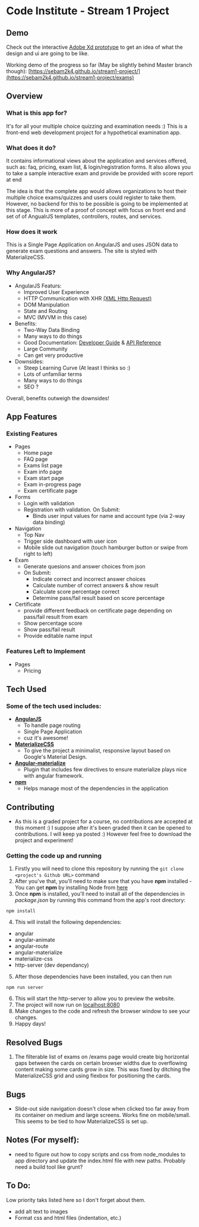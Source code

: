 # Code Institute - Stream 1 Project

## Demo

Check out the interactive [Adobe Xd prototype](https://xd.adobe.com/view/d2c984c5-1fc0-49ce-b6e2-c75375493a07/) to get an idea of what the design and ui are going to be like.

Working demo of the progress so far (May be slightly behind Master branch though): [https://sebam2k4.github.io/stream1-project/](https://sebam2k4.github.io/stream1-project/exams)

## Overview

### What is this app for?

It's for all your multiple choice quizzing and examination needs :) This is a front-end web development project for a hypothetical examination app.

### What does it do?

It contains informational views about the application and services offered, such as: faq, pricing, exam list, & login/registration forms.
It also allows you to take a sample interactive exam and provide be provided with score report at end

The idea is that the complete app would allows organizations to host their multiple choice exams/quizzes and users could register to take them. However, no backend for this to be possible is going to be implemented at this stage. This is more of a proof of concept with focus on front end and set of of AngualrJS templates, controllers, routes, and services.

### How does it work

This is a Single Page Application on AngularJS and uses JSON data to generate exam questions and answers. The site is styled with MaterializeCSS.

### Why AngularJS?

- AngularJS Featurs:
  - Improved User Experience
  - HTTP Communication with XHR [(XML Http Request)](https://en.wikipedia.org/wiki/XMLHttpRequest)
  - DOM Manipulation
  - State and Routing
  - MVC (MVVM in this case)
- Benefits:
  - Two-Way Data Binding
  - Many ways to do things
  - Good Documentation: [Developer Guide](https://docs.angularjs.org/guide) & [API Reference](https://docs.angularjs.org/api)
  - Large Community
  - Can get very productive
- Downsides:
  - Steep Learning Curve (At least I thinks so :)
  - Lots of unfamiliar terms
  - Many ways to do things
  - SEO ?    

Overall, benefits outweigh the downsides!

## App Features
 
### Existing Features
- Pages
  - Home page
  - FAQ page
  - Exams list page
  - Exam info page
  - Exam start page
  - Exam in-progress page
  - Exam certificate page
- Forms 
  - Login with validation
  - Registration with validation. On Submit:
    - Binds user input values for name and account type (via 2-way data binding)
- Navigation
  - Top Nav
  - Trigger side dashboard with user icon
  - Mobile slide out navigation (touch hamburger button or swipe from right to left)
- Exam
  - Generate quesions and answer choices from json
  - On Submit:
    - Indicate correct and incorrect answer choices
    - Calculate number of correct answers & show result
    - Calculate score percentage correct
    - Determine pass/fail result based on score percentage
- Certificate
  - provide different feedback on certificate page depending on pass/fail result from exam
  - Show percentage score
  - Show pass/fail result
  - Provide editable name input

### Features Left to Implement
- Pages
  - Pricing

## Tech Used

### Some of the tech used includes:
- **[AngularJS](https://angularjs.org/)**
  - To handle page routing
  - Single Page Application
  - cuz it's awesome!
- **[MaterializeCSS](http://materializecss.com/)**
  - To give the project a minimalist, responsive layout based on Google's Material Design.
- **[Angular-materialize](https://krescruz.github.io/angular-materialize)**
  - Plugin that includes few directives to ensure materialize plays nice with angular framework.
- **[npm](https://www.npmjs.com/)**
  - Helps manage most of the dependencies in the application

## Contributing

- As this is a graded project for a course, no contributions are accepted at this moment :) I suppose after it's been graded then it can be opened to contributions. I will keep ya posted :) However feel free to download the project and experiment!

### Getting the code up and running
1. Firstly you will need to clone this repository by running the ```git clone <project's Github URL>``` command
2. After you've that, you'll need to make sure that you have **npm** installed - You can get **npm** by installing Node from [here](https://nodejs.org/en/)
3. Once **npm** is installed, you'll need to install all of the dependencies in *package.json* by running this command from the app's root directory:
  ```
  npm install
  ```
4. This will install the following dependencies:
  - angular
  - angular-animate 
  - angular-route
  - angular-materialize
  - materialize-css
  - http-server (dev dependancy)

5. After those dependencies have been installed, you can then run
  ```
  npm run server
  ```
6. This will start the http-server to allow you to preview the website.
7. The project will now run on [localhost:8080](http://127.0.0.1:8080)
8. Make changes to the code and refresh the browser window to see your changes.
9. Happy days!


## Resolved Bugs
1. The filterable list of exams on /exams page would create big horizontal gaps between the cards on certain browser widths due to overflowing content making some cards grow in size. This was fixed by ditching the MaterializeCSS grid and using flexbox for positioning the cards.

## Bugs

* Slide-out side navigation doesn't close when clicked too far away from its container on medium and large screens. Works fine on mobile/small. This seems to be tied to how MaterializeCSS is set up.

## Notes (For myself):

* need to figure out how to copy scripts and css from node_modules to app directory and update the index.html file with new paths. Probably need a build tool like grunt?

## To Do:

Low priority taks listed here so I don't forget about them.

* add alt text to images
* Format css and html files (indentation, etc.)